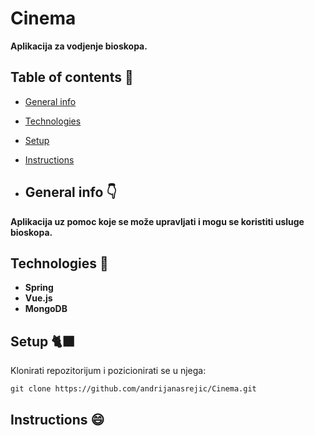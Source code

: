 # Cinema
**Aplikacija za vodjenje bioskopa.**

## Table of contents :book:
* [General info](#general-info-point_down)
* [Technologies](#technologies-wrench)
* [Setup](#setup-black_cat)
* [Instructions](#instructions-smile)

* ## General info :point_down:
**Aplikacija uz pomoc koje se može upravljati i mogu se koristiti usluge bioskopa.**

## Technologies :wrench:
- **Spring**
- **Vue.js**
- **MongoDB**

## Setup :black_cat:
Klonirati repozitorijum i pozicionirati se u njega:
```
git clone https://github.com/andrijanasrejic/Cinema.git
```

## Instructions :smile:












